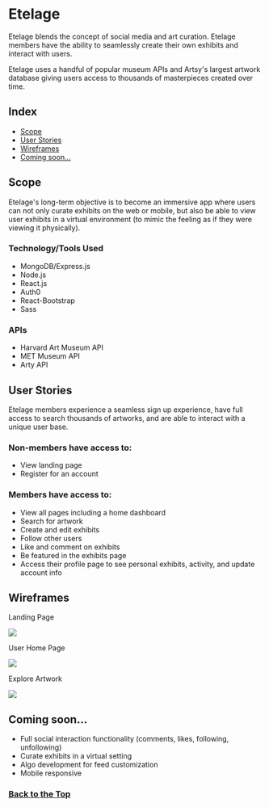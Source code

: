 # Etelage

Etelage blends the concept of social media and art curation. Etelage members have the ability to seamlessly create their own exhibits and interact with users.

Etelage uses a handful of popular museum APIs and Artsy's largest artwork database giving users access to thousands of masterpieces created over time. 

## Index
* [Scope](#Scope)
* [User Stories](#user-Stories)
* [Wireframes](#wireframes)
* [Coming soon...](#coming-soon)

## Scope
Etelage's long-term objective is to become an immersive app where users can not only curate exhibits on the web or mobile, but also be able to view user exhibits in a virtual environment (to mimic the feeling as if they were viewing it physically).

### Technology/Tools Used
* MongoDB/Express.js 
* Node.js
* React.js
* Auth0
* React-Bootstrap 
* Sass

### APIs
* Harvard Art Museum API
* MET Museum API
* Arty API

## User Stories
Etelage members experience a seamless sign up experience, have full access to search thousands of artworks, and are able to interact with a unique user base.

### Non-members have access to:
* View  landing page
* Register for an account

### Members have access to: 
* View all pages including a home dashboard
* Search for artwork
* Create and edit exhibits
* Follow other users
* Like and comment on exhibits
* Be featured in the exhibits page
* Access their profile page to see personal exhibits, activity, and update account info

## Wireframes
Landing Page

![](https://lh3.googleusercontent.com/pw/ACtC-3fjvmHrIhdl0cY0FAM4LM5OpgtzDwvyTM0k0tmT3rpRBykl8DfQKwgXXXaCaNSt2f2M8IDKpQHEVAWYwiHNr20refJ7iK9xJvBhtz-MPGHvDBLBeaP6mOr3hka-wjzARLZltCvnUKF6ftxLugsk7Oeu=w1919-h946-no?authuser=0)

User Home Page

![](https://lh3.googleusercontent.com/MseQDUrVRQbJXPOENLofiviPjehDNLLwRm4f7MHfKbsYRTZOarspYcuvb39NeUv_vJwhNxW0JBELmyu4JAnk8-C76U4Yht7s-wY6mOFoCU0nTzkLlPZUdN2aKtvYUg7IZDCxJuRsrVQ6iBuM7XsD92EET-pVQyr-AwvmoyrksC2MVEqHXFtz0qz6mojTP2rL22A4D_dUOMGdy8CH7tzS_zq25tAVeW-bqegJmGnKFTvNTIeEPb8luzi90pJ1iFQxskL8UfS6_4i6N4ZCF2gaelt2rU0H-mYdnjccgDowydqfDEE0GgcMRbkCX4OoeCYZxh9LOdNBN8fBqx3VK5zKctBUU93g8YoE5QqLoc396rPhkK1Pxvm8A37-De0jB9K_CLUNuCXdyw-nyl29YY884MGzUjJOU4PjeN0PxoJxXR-5V5EjqXK6kzJ2Hm01lCJPRZ-zuefeYJ4DDc1pkiSvoeJZDgIlqDh-LTwMlP0a4SAhtVbIGLVUd68ei6k88gpr0yDIlnR--eeP_Gz1Rjxk401m_6jNMCtN0nzYiyF5Gq6Y-XTqekDmweGtgeWNV8f9yzkROTfCulq5JwWj6LMi4RA4LNDwxfeF3_K0EwOJi8PbOs6HAnzxudAmGKIeZtiqvXi_Y5Cc4kHKzdG2oFuq4eRX48wqG-nXJHVHT6wJ64HKtFAPNZvTUOqMnycc=w1920-h925-no?authuser=0)

Explore Artwork

![](https://lh3.googleusercontent.com/dOna83b355H7XZrif7gwoMpOrs9LMLBrozSnuY_iHX2R8aGU1YAZFq2XIOaxIJkRoVWIII_ZsBt0RdC60rpqcPUhjNy3LVKNdrZqREHxIMcCA00YER0MvDH4PUhMjADDSVdTAP01GghV_Cu0N3dhzjACmPbb1Ho5IoOlaHVlwxspsS-yQGSowaoNQHmxc1BCS4q_9XiIjcrU83jGlk_FVFhd3NdW8VTaSYj_31RAnOwt_mQKnoMtewYHj-vGx59eJORYz4p7Lb13XhRsVzhvDlIVDWVVpTUl9lgg9Rc2bEz-UshGQvDADVgNg09wWVG1_Qo1ysHeChDM5qPxPblCnWZm_dNmWEh9ERzOBkAkA0kJpV-bK0-lSZk6fFB4O-ycZtpKwcG8AH_pHWO5oQbFiMGcpKGLMEaLUp0h_aGRccdJkUJ-ade66PU1Yq807pCyYltco1DDgsUqwBxlNPjOLuCjod6CqdyhsYhGsGC-jachQhqqMjcksPhQk_Z5PfhCg1cUQeIybmOwocwe9t1lu1wx38AMljSBY4AuBUB4CP6fFZZj7n3M1HY6g3U7Z96IW6xs8gsIQp-am0BhZDShJlBa6BbdKC10PN07BYdoKeRLRBYVGE0EUK4JYIihEppvwRbFbFnuuVNDhPl1yK8kiQva1wKhspLMMFzYp2d0N6al-h3Q4YXssSUrFabt=w1918-h946-no?authuser=0)

## Coming soon...
* Full social interaction functionality (comments, likes, following, unfollowing)
* Curate exhibits in a virtual setting
* Algo development for feed customization
* Mobile responsive

### [Back to the Top](#Etelage)
